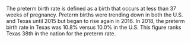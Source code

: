The preterm birth rate is defined as a birth that occurs at less than 37 weeks of pregnancy. Preterm births were trending down in both the U.S. and Texas until 2015 but began to rise again in 2016. In 2018, the preterm birth rate in Texas was 10.8% versus 10.0% in the U.S. This figure ranks Texas 38th in the nation for the preterm rate.


